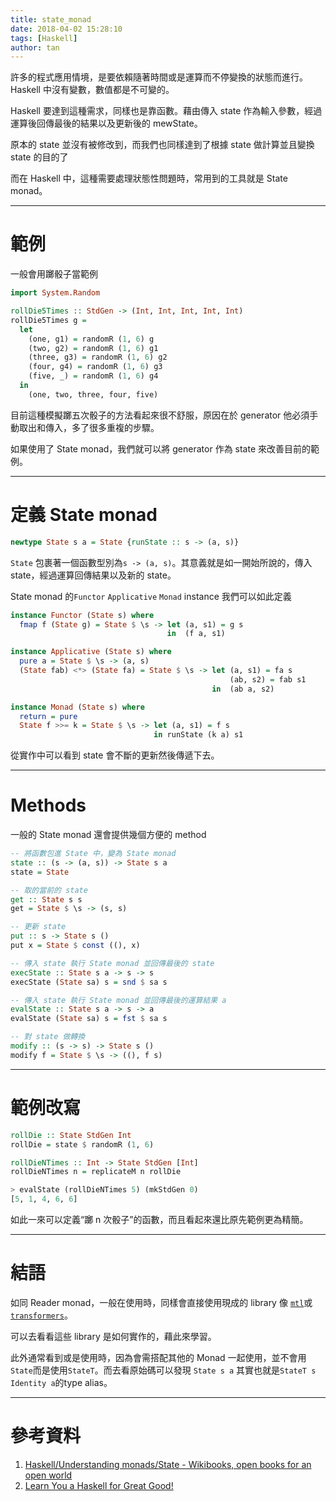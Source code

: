 ```yaml
---
title: state_monad
date: 2018-04-02 15:28:10
tags: [Haskell]
author: tan
---
```


許多的程式應用情境，是要依賴隨著時間或是運算而不停變換的狀態而進行。Haskell 中沒有變數，數值都是不可變的。

Haskell 要達到這種需求，同樣也是靠函數。藉由傳入 state 作為輸入參數，經過運算後回傳最後的結果以及更新後的 mewState。

原本的 state 並沒有被修改到，而我們也同樣達到了根據 state 做計算並且變換 state 的目的了

而在 Haskell 中，這種需要處理狀態性問題時，常用到的工具就是 State monad。

---

# 範例
一般會用躑骰子當範例

```haskell
import System.Random

rollDie5Times :: StdGen -> (Int, Int, Int, Int, Int)
rollDie5Times g =
  let
    (one, g1) = randomR (1, 6) g
    (two, g2) = randomR (1, 6) g1
    (three, g3) = randomR (1, 6) g2
    (four, g4) = randomR (1, 6) g3
    (five, _) = randomR (1, 6) g4
  in
    (one, two, three, four, five)
```

目前這種模擬躑五次骰子的方法看起來很不舒服，原因在於 generator 他必須手動取出和傳入，多了很多重複的步驟。

如果使用了 State monad，我們就可以將 generator 作為 state 來改善目前的範例。

---

# 定義 State monad

```haskell
newtype State s a = State {runState :: s -> (a, s)}
```
`State` 包裹著一個函數型別為`s -> (a, s)`。其意義就是如一開始所說的，傳入 state，經過運算回傳結果以及新的 state。

State monad 的`Functor` `Applicative` `Monad` instance 我們可以如此定義

```haskell
instance Functor (State s) where
  fmap f (State g) = State $ \s -> let (a, s1) = g s
                                   in  (f a, s1)

instance Applicative (State s) where
  pure a = State $ \s -> (a, s)
  (State fab) <*> (State fa) = State $ \s -> let (a, s1) = fa s
                                                 (ab, s2) = fab s1
                                             in  (ab a, s2)

instance Monad (State s) where
  return = pure
  State f >>= k = State $ \s -> let (a, s1) = f s
                                in runState (k a) s1
```

從實作中可以看到 state 會不斷的更新然後傳遞下去。


---

# Methods
一般的 State monad 還會提供幾個方便的 method

```haskell
-- 將函數包進 State 中，變為 State monad
state :: (s -> (a, s)) -> State s a
state = State

-- 取的當前的 state
get :: State s s
get = State $ \s -> (s, s)

-- 更新 state
put :: s -> State s ()
put x = State $ const ((), x)

-- 傳入 state 執行 State monad 並回傳最後的 state
execState :: State s a -> s -> s
execState (State sa) s = snd $ sa s

-- 傳入 state 執行 State monad 並回傳最後的運算結果 a
evalState :: State s a -> s -> a
evalState (State sa) s = fst $ sa s

-- 對 state 做轉換
modify :: (s -> s) -> State s ()
modify f = State $ \s -> ((), f s)
```

---

# 範例改寫
```haskell
rollDie :: State StdGen Int
rollDie = state $ randomR (1, 6)

rollDieNTimes :: Int -> State StdGen [Int]
rollDieNTimes n = replicateM n rollDie

> evalState (rollDieNTimes 5) (mkStdGen 0)
[5, 1, 4, 6, 6]
```

如此一來可以定義“躑 n 次骰子”的函數，而且看起來還比原先範例更為精簡。

---

# 結語

如同 Reader monad，一般在使用時，同樣會直接使用現成的 library 像 [`mtl`](https://hackage.haskell.org/package/mtl)或[`transformers`](https://hackage.haskell.org/package/transformers)。

可以去看看這些 library 是如何實作的，藉此來學習。

此外通常看到或是使用時，因為會需搭配其他的 Monad 一起使用，並不會用`State`而是使用`StateT`。而去看原始碼可以發現 `State s a` 其實也就是`StateT s Identity a`的type alias。

---

# 參考資料
1. [Haskell/Understanding monads/State - Wikibooks, open books for an open world](https://en.wikibooks.org/wiki/Haskell/Understanding_monads/State)
2. [Learn You a Haskell for Great Good!](http://learnyouahaskell.com/)